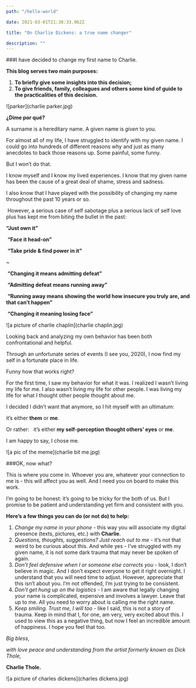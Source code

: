 ```yaml
---
path: "/hello-world"

date: 2021-03-01T21:38:33.962Z

title: "On Charlie Dickens: a true name changer"

description: ""
---
```



###I have decided to change my first name to Charlie.

**This blog serves two main purposes:**

1. **To briefly give some insights into this decision;**
2. **To give friends, family, colleagues and others some kind of guide to the practicalities of this decision.**

![parker](charlie parker.jpg)

**¿Dime por qué?**

A surname is a hereditary name. A given name is *given* to you.

For almost all of my life, I have struggled to identify with my given name. 
I could go into hundreds of different reasons why and just as many anecdotes to back those reasons up. 
Some painful, some funny. 

But I won’t do that. 

I know myself and I know my lived experiences.
I know that my given name has been the cause of a great deal of shame, stress and sadness. 

I also know that I have played with the possibility of changing my name throughout the past 10 years or so. 

 However, a serious case of self sabotage plus a serious lack of self love plus has kept me from biting the bullet in the past:

**“Just own it”**

 **“Face it head-on”** 

 **“Take pride & find power in it”**

~

 **“Changing it means admitting defeat”**

 **“Admitting defeat means running away”**

 **“Running away means showing the world how insecure you truly are, and that can’t happen”**

 **“Changing it meaning losing face”**

![a picture of charlie chaplin](charlie chaplin.jpg)

Looking back and analyzing my own behavior has been both confrontational and helpful. 

Through an unfortunate series of events (I see you, 2020), I now find my self in a fortunate place in life.

 Funny how that works right?

For the first time, I saw my behavior for what it was. 
I realized I wasn’t living my life for me. 
I also wasn’t living my life for other people. 
I was living my life for what I thought other people thought about me.


I decided I didn’t want that anymore, so I hit myself with an ultimatum: 

it’s either **them** or **me**. 

Or rather:   it’s either **my self-perception thought others’ eyes** or **me**.

I am happy to say, I chose me.

![a pic of the meme](charlie bit me.jpg)

###OK, now what?

This is where you come in. 
Whoever you are, whatever your connection to me is - this will affect you as well. 
And I need you on board to make this work. 

I’m going to be honest: it’s going to be tricky for the both of us. But I promise to be patient and understanding yet firm and consistent with you.

**Here’s a few things you can do (or not do) to help:**

1. *Change my name in your phone* - this way you will associate my digital presence (texts, pictures, etc.) with **Charlie**.
2. *Questions, thoughts, suggestions? Just reach out to me* - it’s not that weird to be curious about this. And while yes - I’ve struggled with my given name, it is not some dark trauma that may never be spoken of again.
3. *Don’t feel defensive when I or someone else corrects you* - look, I don’t believe in magic. And I don’t expect everyone to get it right overnight. I understand that you will need time to adjust. However, appreciate that this isn’t about you. I’m not offended, I’m just trying to be consistent. 
4. *Don’t get hung up on the logistics* - I am aware that legally changing your name is complicated, expensive and involves a lawyer. Leave that up to me. All you need to worry about is calling me the right name.
5. *Keep smiling. Trust me, I will too* - like I said, this is not a story of trauma. Keep in mind that I, for one, am very, very excited about this. I used to view this as a negative thing, but now I feel an incredible amount of happiness. I hope you feel that too. 

*Big bless,*
 
*with love peace and understanding from the artist formerly known as Dick Thole,* 

**Charlie Thole.**

![a picture of charles dickens](charles dickens.jpg)






